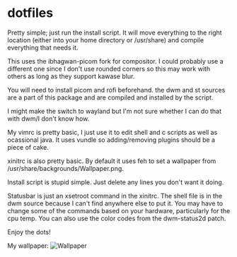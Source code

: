 # dotfiles

Pretty simple; just run the install script. It will move everything to the right location (either into your home directory or /usr/share) and compile everything that needs it.

This uses the ibhagwan-picom fork for compositor. I could probably use a different one since I don't use rounded corners so this may work with others as long as they support kawase blur.

You will need to install picom and rofi beforehand. the dwm and st sources are a part of this package and are compiled and installed by the script.

I might make the switch to wayland but I'm not sure whether I can do that with dwm/I don't know how.

My vimrc is pretty basic, I just use it to edit shell and c scripts as well as ocassional java. It uses vundle so adding/removing plugins should be a piece of cake.

xinitrc is also pretty basic. By default it uses feh to set a wallpaper from /usr/share/backgrounds/Wallpaper.png.

Install script is stupid simple. Just delete any lines you don't want it doing.

Statusbar is just an xsetroot command in the xinitrc. The shell file is in the dwm source because I can't find anywhere else to put it. You may have to change some of the commands based on your hardware, particularly for the cpu temp. You can also use the color codes from the dwm-status2d patch.

Enjoy the dots!

My wallpaper:
![Wallpaper](https://user-images.githubusercontent.com/54601764/115104751-1a10a380-9f20-11eb-95b0-8950ac6381f0.png)
